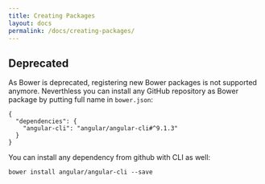 ```yaml
---
title: Creating Packages
layout: docs
permalink: /docs/creating-packages/
---
```


## Deprecated

As Bower is deprecated, registering new Bower packages is not supported anymore. Neverthless you can install any GitHub repository as Bower package by putting full name in `bower.json`:

```
{
  "dependencies": {
    "angular-cli": "angular/angular-cli#^9.1.3"
  }
}
```

You can install any dependency from github with CLI as well:

```
bower install angular/angular-cli --save
```
